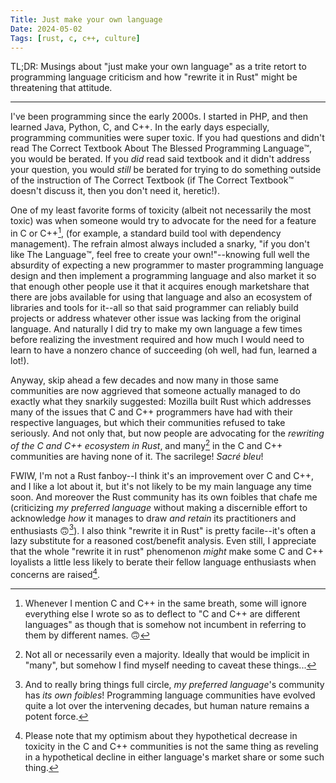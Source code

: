 ```yaml
---
Title: Just make your own language
Date: 2024-05-02
Tags: [rust, c, c++, culture]
---
```


TL;DR: Musings about "just make your own language" as a trite retort to
programming language criticism and how "rewrite it in Rust" might be threatening
that attitude.

---

I've been programming since the early 2000s. I started in PHP, and then learned
Java, Python, C, and C++. In the early days especially, programming communities
were super toxic. If you had questions and didn't read The Correct Textbook
About The Blessed Programming Language™️, you would be berated. If you *did* read
said textbook and it didn't address your question, you would *still* be berated
for trying to do something outside of the instruction of The Correct Textbook
(if The Correct Textbook™️ doesn't discuss it, then you don't need it, heretic!).

<!-- more -->

One of my least favorite forms of toxicity (albeit not necessarily the most
toxic) was when someone would try to advocate for the need for a feature in C or
C++[^1], (for example, a standard build tool with dependency management). The
refrain almost always included a snarky, "if you don't like The Language™️, feel
free to create your own!"--knowing full well the absurdity of expecting a new
programmer to master programming language design and then implement a
programming language and also market it so that enough other people use it that
it acquires enough marketshare that there are jobs available for using that
language and also an ecosystem of libraries and tools for it--all so that said
programmer can reliably build projects or address whatever other issue was
lacking from the original language. And naturally I did try to make my own
language a few times before realizing the investment required and how much I
would need to learn to have a nonzero chance of succeeding (oh well, had fun,
learned a lot!).

Anyway, skip ahead a few decades and now many in those same communities are now
aggrieved that someone actually managed to do exactly what they snarkily
suggested: Mozilla built Rust which addresses many of the issues that C and C++
programmers have had with their respective languages, but which their
communities refused to take seriously. And not only that, but now people are
advocating for the *rewriting of the C and C++ ecosystem in Rust*, and many[^0]
in the C and C++ communities are having none of it. The sacrilege! *Sacré bleu*!

FWIW, I'm not a Rust fanboy--I think it's an improvement over C and C++, and I
like a lot about it, but it's not likely to be my main language any time soon.
And moreover the Rust community has its own foibles that chafe me (criticizing
*my preferred language* without making a discernible effort to acknowledge *how*
it manages to draw *and retain* its practitioners and enthusiasts 🙃[^2]). I
also think "rewrite it in Rust" is pretty facile--it's often a lazy substitute
for a reasoned cost/benefit analysis. Even still, I appreciate that the whole
"rewrite it in rust" phenomenon *might* make some C and C++ loyalists a little
less likely to berate their fellow language enthusiasts when concerns are
raised[^3].

[^0]: Not all or necessarily even a majority. Ideally that would be implicit in
      "many", but somehow I find myself needing to caveat these things...

[^1]: Whenever I mention C and C++ in the same breath, some will ignore
      everything else I wrote so as to deflect to "C and C++ are different
      languages" as though that is somehow not incumbent in referring to them by
      different names. 🙃

[^2]: And to really bring things full circle, *my preferred language*'s
      community has *its own foibles*! Programming language communities have
      evolved quite a lot over the intervening decades, but human nature remains
      a potent force.

[^3]: Please note that my optimism about they hypothetical decrease in toxicity
      in the C and C++ communities is not the same thing as reveling in a
      hypothetical decline in either language's market share or some such thing.